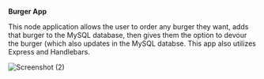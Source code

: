 **Burger App**

This node application allows the user to order any burger they want, adds that burger to the MySQL database, then gives them the option to devour the burger (which also updates in the MySQL databse. This app also utilizes Express and Handlebars.

![Screenshot (2)](https://user-images.githubusercontent.com/49291154/64880768-f93aea80-d626-11e9-8ad9-b500aa6b0859.png)
